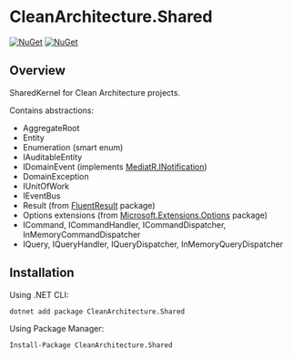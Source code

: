 # CleanArchitecture.Shared

[![NuGet](https://img.shields.io/nuget/v/CleanArchitecture.Shared.svg)](https://www.nuget.org/packages/CleanArchitecture.Shared/)
[![NuGet](https://img.shields.io/nuget/dt/CleanArchitecture.Shared.svg)](https://www.nuget.org/packages/CleanArchitecture.Shared/)
## Overview

SharedKernel for Clean Architecture projects.

Contains abstractions:
  - AggregateRoot
  - Entity
  - Enumeration (smart enum)
  - IAuditableEntity
  - IDomainEvent (implements [MediatR.INotification]('https://www.nuget.org/packages/MediatR'))
  - DomainException
  - IUnitOfWork
  - IEventBus
  - Result (from [FluentResult]('https://www.nuget.org/packages/FluentResult') package)
  - Options extensions (from [Microsoft.Extensions.Options]('https://www.nuget.org/packages/Microsoft.Extensions.Options') package)
  - ICommand, ICommandHandler, ICommandDispatcher, InMemoryCommandDispatcher
  - IQuery, IQueryHandler, IQueryDispatcher, InMemoryQueryDispatcher
## Installation

Using .NET CLI:

```bash
dotnet add package CleanArchitecture.Shared
```

Using Package Manager:

```bash
Install-Package CleanArchitecture.Shared
```

